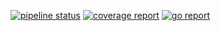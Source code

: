 [![pipeline status](http://118.130.73.5:8100/iitp-sds/violin/badges/master/pipeline.svg)](http://118.130.73.5:8100/iitp-sds/violin/pipelines)
[![coverage report](http://118.130.73.5:8100/iitp-sds/violin/badges/master/coverage.svg)](http://118.130.73.5:8100/iitp-sds/violin/commits/master)
[![go report](http://118.130.73.5:8100/iitp-sds/hcloud-badge/raw/feature/add-parameter/hcloud-badge_violin.svg)](http://118.130.73.5:8100/iitp-sds/violin/commits/feature/badge)

